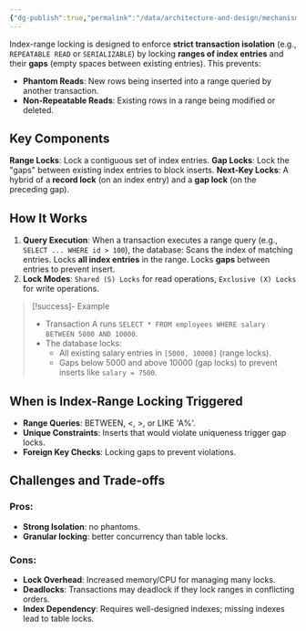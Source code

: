```yaml
---
{"dg-publish":true,"permalink":"/data/architecture-and-design/mechanisms/index-range-locking/"}
---
```



Index-range locking is designed to enforce **strict transaction isolation** (e.g., `REPEATABLE READ` or `SERIALIZABLE`) by locking **ranges of index entries** and their **gaps** (empty spaces between existing entries). This prevents:
- **Phantom Reads**: New rows being inserted into a range queried by another transaction.
- **Non-Repeatable Reads**: Existing rows in a range being modified or deleted.

## Key Components
**Range Locks**: Lock a contiguous set of index entries.
**Gap Locks**: Lock the "gaps" between existing index entries to block inserts.
**Next-Key Locks**: A hybrid of a **record lock** (on an index entry) and a **gap lock** (on the preceding gap).
## How It Works
1. **Query Execution**: When a transaction executes a range query (e.g., `SELECT ... WHERE id > 100`), the database:
	Scans the index of matching entries.
	Locks **all index entries** in the range.
	Locks **gaps** between entries to prevent insert.
2. **Lock Modes**: `Shared (S) Locks` for read operations, `Exclusive (X) Locks` for write operations.

> [!success]- Example
> - Transaction A runs `SELECT * FROM employees WHERE salary BETWEEN 5000 AND 10000`.
> - The database locks:
>     - All existing salary entries in `[5000, 10000]` (range locks).
>     - Gaps below 5000 and above 10000 (gap locks) to prevent inserts like `salary = 7500`.

## When is Index-Range Locking Triggered
- **Range Queries**: BETWEEN, <, >, or LIKE 'A%'.
- **Unique Constraints**: Inserts that would violate uniqueness trigger gap locks.
- **Foreign Key Checks**: Locking gaps to prevent violations.

## Challenges and Trade-offs
### Pros:
- **Strong Isolation**: no phantoms.
- **Granular locking**: better concurrency than table locks.
### Cons:
- **Lock Overhead**: Increased memory/CPU for managing many locks.
- **Deadlocks**: Transactions may deadlock if they lock ranges in conflicting orders.
- **Index Dependency**: Requires well-designed indexes; missing indexes lead to table locks.